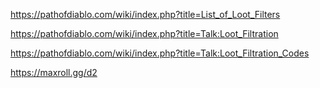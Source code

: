 https://pathofdiablo.com/wiki/index.php?title=List_of_Loot_Filters

https://pathofdiablo.com/wiki/index.php?title=Talk:Loot_Filtration

https://pathofdiablo.com/wiki/index.php?title=Talk:Loot_Filtration_Codes


https://maxroll.gg/d2
